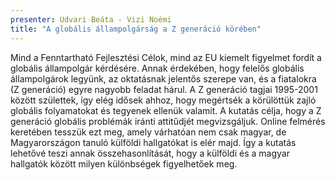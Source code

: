 ```yaml
---
presenter: Udvari Beáta - Vizi Noémi
title: "A globális állampolgárság a Z generáció körében"
---
```


Mind a Fenntartható Fejlesztési Célok, mind az EU kiemelt figyelmet fordít a globális állampolgár kérdésére. Annak érdekében, hogy felelős globális állampolgárok legyünk, az oktatásnak jelentős szerepe van, és a fiatalokra (Z generáció) egyre nagyobb feladat hárul. A Z generáció tagjai 1995-2001 között születtek, így elég idősek ahhoz, hogy megértsék a körülöttük zajló globális folyamatokat és tegyenek ellenük valamit. A kutatás célja, hogy a Z generáció globális problémák iránti attitűdjét megvizsgáljuk. Online felmérés keretében tesszük ezt meg, amely várhatóan nem csak magyar, de Magyarországon tanuló külföldi hallgatókat is elér majd. Így a kutatás lehetővé teszi annak összehasonlítását, hogy a külföldi és a magyar hallgatók között milyen különbségek figyelhetőek meg.
